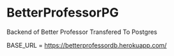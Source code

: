 # BetterProfessorPG
Backend of Better Professor Transfered To Postgres

BASE_URL = https://betterprofessordb.herokuapp.com/
